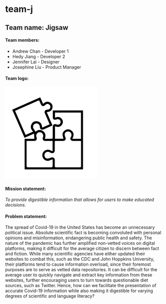 # team-j
## Team name: Jigsaw

#### Team members: 
- Andrew Chan - Developer 1
- Hedy Jiang - Developer 2
- Jennifer Lai - Designer
- Josephine Liu - Product Manager

#### Team logo: 

![An unfinished jigsaw puzzle](/img/logo.png "A logo of an unfinished puzzle")



#### Mission statement: 
*To provide digestible information that allows for users to make educated decisions.*

#### Problem statement:

The spread of Covid-19 in the United States has become an unnecessary political issue. Absolute scientific fact is becoming convoluted with personal opinions and misinformation, endangering public health and safety. The nature of the pandemic has further amplified non-vetted voices on digital platforms, making it difficult for the average citizen to discern between fact and fiction. While many scientific agencies have either updated their websites to combat this, such as the CDC and John Hoppkins University, their platforms tend to cause information overload, since their foremost purposes are to serve as vetted data repositories. It can be difficult for the average user to quickly navigate and extract key information from these websites, further encouraging users to turn towards questionable diet sources, such as Twitter. Hence, how can we facilitate the presentation of accurate Covid-19 information while also making it digestible for varying degrees of scientific and language literacy? 